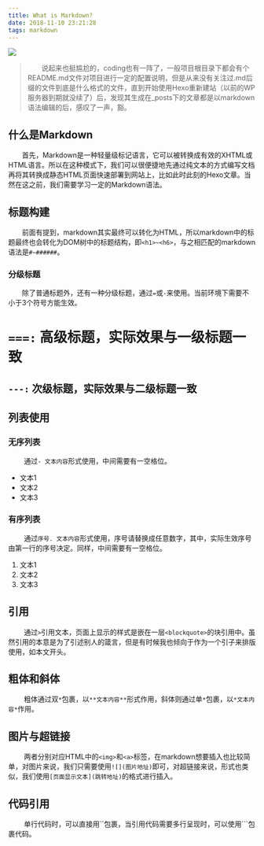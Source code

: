 ```yaml
---
title: What is Markdown?
date: 2018-11-10 23:21:28
tags: markdown
---
```

![](markdown.jpg)

> &emsp;&emsp;说起来也挺尴尬的，coding也有一阵了，一般项目根目录下都会有个README.md文件对项目进行一定的配置说明，但是从来没有关注过.md后缀的文件到底是什么格式的文件，直到开始使用Hexo重新建站（以前的WP服务器到期就没续了）后，发现其生成在_posts下的文章都是以markdown语法编辑的后，感叹了一声，豁。

## 什么是Markdown

​&emsp;&emsp;首先，Markdown是一种轻量级标记语言，它可以被转换成有效的XHTML或HTML语言。所以在这种模式下，我们可以很便捷地先通过纯文本的方式编写文档再将其转换成静态HTML页面快速部署到网站上，比如此时此刻的Hexo文章。当然在这之前，我们需要学习一定的Markdown语法。

<escape><!-- more --></escape>

## 标题构建

​&emsp;&emsp;前面有提到，markdown其实最终可以转化为HTML，所以markdown中的标题最终也会转化为DOM树中的标题结构，即`<h1>~<h6>`，与之相匹配的markdown语法是`#~######`。

### 分级标题
&emsp;&emsp;除了普通标题外，还有一种分级标题，通过`=`或`-`来使用。当前环境下需要不小于3个符号方能生效。

`===:` 高级标题，实际效果与一级标题一致
===
`---:` 次级标题，实际效果与二级标题一致
---

## 列表使用

### 无序列表
&emsp;&emsp; 通过`- 文本内容`形式使用，中间需要有一空格位。
- 文本1
- 文本2
- 文本3

### 有序列表
&emsp;&emsp; 通过`序号. 文本内容`形式使用，序号请替换成任意数字，其中，实际生效序号由第一行的序号决定。同样，中间需要有一空格位。
1. 文本1
2. 文本2
3. 文本3

## 引用
&emsp;&emsp; 通过`>`引用文本，页面上显示的样式是嵌在一层`<blockquote>`的块引用中。虽然引用的本意是为了引述别人的箴言，但是有时候我也倾向于作为一个引子来排版使用，如本文开头。

## 粗体和斜体
&emsp;&emsp; 粗体通过双`*`包裹，以`**文本内容**`形式作用，斜体则通过单`*`包裹，以`*文本内容*`作用。

## 图片与超链接
&emsp;&emsp; 两者分别对应HTML中的`<img>`和`<a>`标签，在markdown想要插入也比较简单，对图片来说，我们只需要使用`![](图片地址)`即可，对超链接来说，形式也类似，我们使用`[页面显示文本](跳转地址)`的格式进行插入。

## 代码引用
&emsp;&emsp; 单行代码时，可以直接用\`\`包裹，当引用代码需要多行呈现时，可以使用\`\`\`包裹代码。